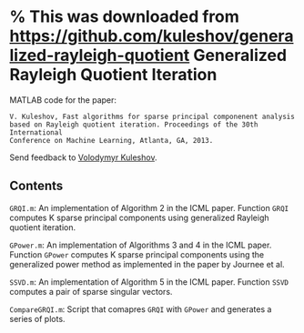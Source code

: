 % This was downloaded from https://github.com/kuleshov/generalized-rayleigh-quotient
Generalized Rayleigh Quotient Iteration
=======================================

MATLAB code for the paper:

	V. Kuleshov, Fast algorithms for sparse principal componenent analysis 
	based on Rayleigh quotient iteration. Proceedings of the 30th International
	Conference on Machine Learning, Atlanta, GA, 2013.

Send feedback to [Volodymyr Kuleshov](http://web.stanford.edu/~kuleshov/).

Contents
--------

`GRQI.m`: An implementation of Algorithm 2 in the ICML paper. Function `GRQI`
computes K sparse principal components using generalized Rayleigh quotient iteration.

`GPower.m`: An implementation of Algorithms 3 and 4 in the ICML paper. 
Function `GPower` computes K sparse principal components using the generalized
power method as implemented in the paper by Journee et al.

`SSVD.m`: An implementation of Algorithm 5 in the ICML paper. Function `SSVD` 
computes a pair of sparse singular vectors.

`CompareGRQI.m`: Script that comapres `GRQI` with `GPower` and generates a series of plots.

